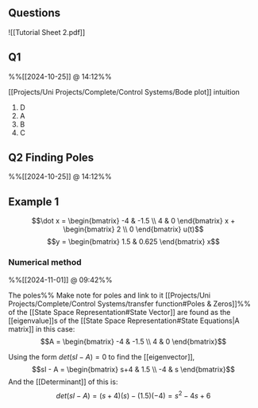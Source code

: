 
## Questions
![[Tutorial Sheet 2.pdf]]

## Q1
%%[[2024-10-25]] @ 14:12%%

[[Projects/Uni Projects/Complete/Control Systems/Bode plot]] intuition
1. D
2. A
3. B
4. C

## Q2 Finding Poles
%%[[2024-10-25]] @ 14:12%%

## Example 1
$$\dot x = \begin{bmatrix} -4 & -1.5 \\ 4 & 0 \end{bmatrix} x + \begin{bmatrix} 2 \\ 0 \end{bmatrix} u(t)$$
$$y = \begin{bmatrix} 1.5 & 0.625 \end{bmatrix} x$$

### Numerical method
%%[[2024-11-01]] @ 09:42%%

The poles%% Make note for poles and link to it [[Projects/Uni Projects/Complete/Control Systems/transfer function#Poles & Zeros]]%% of the [[State Space Representation#State Vector]] are found as the [[eigenvalue]]s of the [[State Space Representation#State Equations|A matrix]] in this case:
$$A = \begin{bmatrix} -4 & -1.5 \\ 4 & 0 \end{bmatrix}$$

Using the form $det(sI-A) = 0$ to find the [[eigenvector]],
$$sI - A = \begin{bmatrix} s+4 & 1.5 \\ -4 & s \end{bmatrix}$$
And the [[Determinant]] of this is:
$$det(sI-A) = (s+4)(s) - (1.5)(-4) = s^{2}-4s+6$$

